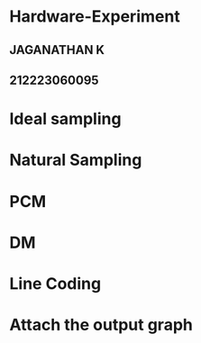 # Hardware-Experiment
## JAGANATHAN K
## 212223060095
# Ideal sampling
# Natural Sampling
# PCM
# DM
# Line Coding 
# Attach the output graph

